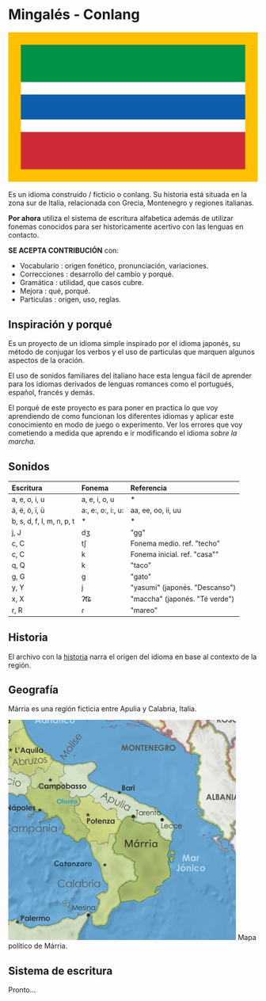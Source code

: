 # Mingalés - Conlang
![Bandera Marria](banderas/bandera_marria.jpeg)

Es un idioma construido / ficticio o conlang. Su historia está situada en la zona sur de Italia, relacionada con Grecia, Montenegro y regiones italianas.  
  
**Por ahora** utiliza el sistema de escritura alfabetica además de utilizar fonemas conocidos para ser historicamente acertivo con las lenguas en contacto.

**SE ACEPTA CONTRIBUCIÓN** con:
- Vocabulario : origen fonético, pronunciación, variaciones.
- Correcciones : desarrollo del cambio y porqué.
- Gramática : utilidad, que casos cubre.
- Mejora : qué, porqué.
- Particulas : origen, uso, reglas. 

## Inspiración y porqué

Es un proyecto de un idioma simple inspirado por el idioma japonés, su método de conjugar los verbos y el uso de particulas que marquen algunos aspectos de la oración.  
  
El uso de sonidos familiares del italiano hace esta lengua fácil de aprender para los idiomas derivados de lenguas romances como el portugués, español, francés y demás.  
  
El porqué de este proyecto es para poner en practica lo que voy aprendiendo de como funcionan los diferentes idiomas y aplicar este conocimiento en modo de juego o experimento. Ver los errores que voy cometiendo a medida que aprendo e ir modificando el idioma _sobre la marcha_.  
  
## Sonidos

| Escritura                 | Fonema             | Referencia                     |
| :------------------------ | :----------------- | :----------------------------- |
| a, e, o, i, u             | a, e, i, o, u      | *                              |
| ä, ë, ö, ï, ü             | a:, e:, o:, i:, u: | aa, ee, oo, ii, uu             |
| b, s, d, f, l, m, n, p, t | *                  | *                              |
| j, J                      | dʒ                 | "gg"                           |
| c, C                      | tʃ                 | Fonema medio. ref. "techo"     |
| c, C                      | k                  | Fonema inicial. ref. "casa""   |
| q, Q                      | k                  | "taco"                         |
| g, G                      | g                  | "gato"                         |
| y, Y                      | j                  | "yasumi" (japonés. "Descanso") |
| x, X                      | ʔt͡ɕ                | "maccha" (japonés. "Té verde") |
| r, R                      | ɾ                  | "mareo"                        |

## Historia

El archivo con la [historia](texto/historia_marria.txt) narra el origen del idioma en base al contexto de la región.

## Geografía

Márria es una región ficticia entre Apulia y Calabria, Italia.

![Mapa Marria](imagenes/mapa_marria.jpeg)
Mapa político de Márria.

## Sistema de escritura

Pronto...